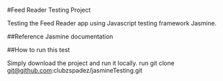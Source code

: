 
#Feed Reader Testing Project

Testing the Feed Reader app using Javascript testing framework Jasmine.

##Reference
Jasmine documentation

##How to run this test

Simply download the project and run it locally.
run git clone git@github.com:clubzspadez/jasmineTesting.git

